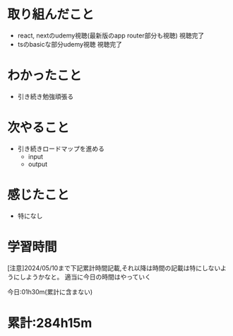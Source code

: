 # 取り組んだこと
  - react, nextのudemy視聴(最新版のapp router部分も視聴) 視聴完了
  - tsのbasicな部分udemy視聴 視聴完了

# わかったこと
  - 引き続き勉強頑張る

# 次やること
  - 引き続きロードマップを進める
    - input
    - output

# 感じたこと
  - 特になし

# 学習時間
[注意]2024/05/10まで下記累計時間記載,それ以降は時間の記載は特にしないようにしようかなと。
適当に今日の時間はやっていく

今日:01h30m(累計に含まない)
# 累計:284h15m

